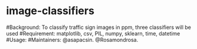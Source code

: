 # image-classifiers
#Background: To classify traffic sign images in ppm, three classifiers will be used
#Requirement: matplotlib, csv, PIL, numpy, sklearn, time, datetime
#Usage: 
#Maintainers: @asapacsin. @Rosamondrosa.
